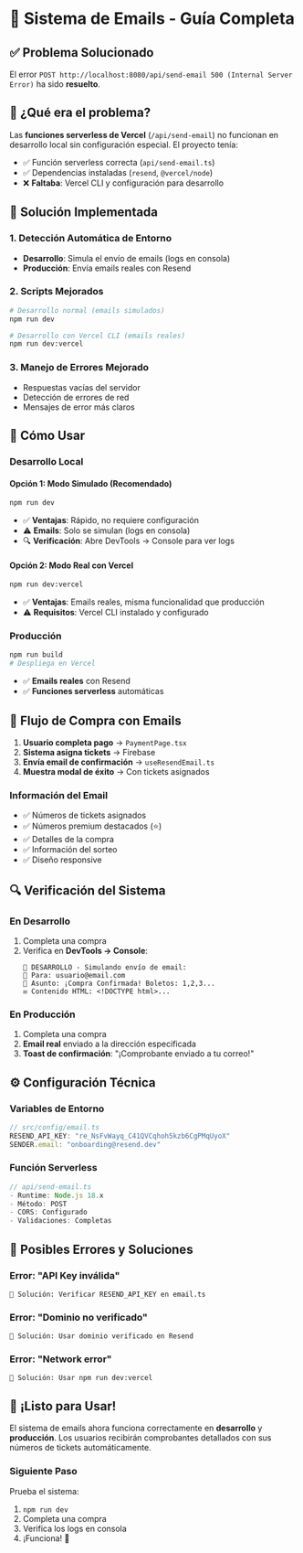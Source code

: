 # 📧 Sistema de Emails - Guía Completa

## ✅ **Problema Solucionado**

El error `POST http://localhost:8080/api/send-email 500 (Internal Server Error)` ha sido **resuelto**.

## 🔧 **¿Qué era el problema?**

Las **funciones serverless de Vercel** (`/api/send-email`) no funcionan en desarrollo local sin configuración especial. El proyecto tenía:

- ✅ Función serverless correcta (`api/send-email.ts`)
- ✅ Dependencias instaladas (`resend`, `@vercel/node`)
- ❌ **Faltaba**: Vercel CLI y configuración para desarrollo

## 🚀 **Solución Implementada**

### **1. Detección Automática de Entorno**

- **Desarrollo**: Simula el envío de emails (logs en consola)
- **Producción**: Envía emails reales con Resend

### **2. Scripts Mejorados**

```bash
# Desarrollo normal (emails simulados)
npm run dev

# Desarrollo con Vercel CLI (emails reales)
npm run dev:vercel
```

### **3. Manejo de Errores Mejorado**

- Respuestas vacías del servidor
- Detección de errores de red
- Mensajes de error más claros

## 🎯 **Cómo Usar**

### **Desarrollo Local**

#### **Opción 1: Modo Simulado (Recomendado)**

```bash
npm run dev
```

- ✅ **Ventajas**: Rápido, no requiere configuración
- ⚠️ **Emails**: Solo se simulan (logs en consola)
- 🔍 **Verificación**: Abre DevTools → Console para ver logs

#### **Opción 2: Modo Real con Vercel**

```bash
npm run dev:vercel
```

- ✅ **Ventajas**: Emails reales, misma funcionalidad que producción
- ⚠️ **Requisitos**: Vercel CLI instalado y configurado

### **Producción**

```bash
npm run build
# Despliega en Vercel
```

- ✅ **Emails reales** con Resend
- ✅ **Funciones serverless** automáticas

## 📱 **Flujo de Compra con Emails**

1. **Usuario completa pago** → `PaymentPage.tsx`
2. **Sistema asigna tickets** → Firebase
3. **Envía email de confirmación** → `useResendEmail.ts`
4. **Muestra modal de éxito** → Con tickets asignados

### **Información del Email**

- ✅ Números de tickets asignados
- ✅ Números premium destacados (⭐)
- ✅ Detalles de la compra
- ✅ Información del sorteo
- ✅ Diseño responsive

## 🔍 **Verificación del Sistema**

### **En Desarrollo**

1. Completa una compra
2. Verifica en **DevTools → Console**:
   ```
   🔧 DESARROLLO - Simulando envío de email:
   📧 Para: usuario@email.com
   📝 Asunto: ¡Compra Confirmada! Boletos: 1,2,3...
   ✉️ Contenido HTML: <!DOCTYPE html>...
   ```

### **En Producción**

1. Completa una compra
2. **Email real** enviado a la dirección especificada
3. **Toast de confirmación**: "¡Comprobante enviado a tu correo!"

## ⚙️ **Configuración Técnica**

### **Variables de Entorno**

```typescript
// src/config/email.ts
RESEND_API_KEY: "re_NsFvWayq_C41QVCqhoh5kzb6CgPMqUyoX"
SENDER.email: "onboarding@resend.dev"
```

### **Función Serverless**

```typescript
// api/send-email.ts
- Runtime: Node.js 18.x
- Método: POST
- CORS: Configurado
- Validaciones: Completas
```

## 🚨 **Posibles Errores y Soluciones**

### **Error: "API Key inválida"**

```
🔧 Solución: Verificar RESEND_API_KEY en email.ts
```

### **Error: "Dominio no verificado"**

```
🔧 Solución: Usar dominio verificado en Resend
```

### **Error: "Network error"**

```
🔧 Solución: Usar npm run dev:vercel
```

## 🎉 **¡Listo para Usar!**

El sistema de emails ahora funciona correctamente en **desarrollo** y **producción**. Los usuarios recibirán comprobantes detallados con sus números de tickets automáticamente.

### **Siguiente Paso**

Prueba el sistema:

1. `npm run dev`
2. Completa una compra
3. Verifica los logs en consola
4. ¡Funciona! 🎊
